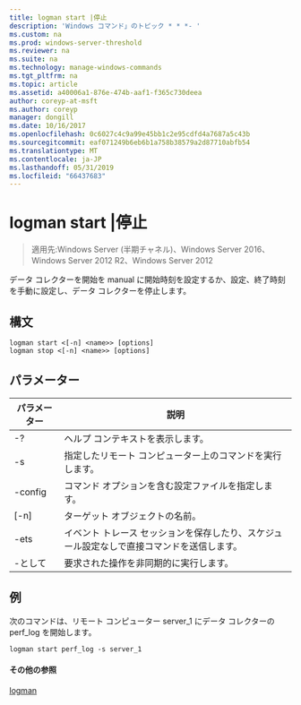 ```yaml
---
title: logman start |停止
description: 'Windows コマンド」のトピック * * *- '
ms.custom: na
ms.prod: windows-server-threshold
ms.reviewer: na
ms.suite: na
ms.technology: manage-windows-commands
ms.tgt_pltfrm: na
ms.topic: article
ms.assetid: a40006a1-876e-474b-aaf1-f365c730deea
author: coreyp-at-msft
ms.author: coreyp
manager: dongill
ms.date: 10/16/2017
ms.openlocfilehash: 0c6027c4c9a99e45bb1c2e95cdfd4a7687a5c43b
ms.sourcegitcommit: eaf071249b6eb6b1a758b38579a2d87710abfb54
ms.translationtype: MT
ms.contentlocale: ja-JP
ms.lasthandoff: 05/31/2019
ms.locfileid: "66437683"
---
```

# <a name="logman-start--stop"></a>logman start |停止

>適用先:Windows Server (半期チャネル)、Windows Server 2016、Windows Server 2012 R2、Windows Server 2012

データ コレクターを開始を manual に開始時刻を設定するか、設定、終了時刻を手動に設定し、データ コレクターを停止します。  

## <a name="syntax"></a>構文  
```  
logman start <[-n] <name>> [options]  
logman stop <[-n] <name>> [options]  
```  
## <a name="parameters"></a>パラメーター  

|     パラメーター      |                                 説明                                  |
|--------------------|------------------------------------------------------------------------------|
|         -?         |                       ヘルプ コンテキストを表示します。                       |
| -s <computer name> |            指定したリモート コンピューター上のコマンドを実行します。             |
|  -config <value>   |           コマンド オプションを含む設定ファイルを指定します。            |
|    [-n] <name>     |                          ターゲット オブジェクトの名前。                          |
|        -ets        | イベント トレース セッションを保存したり、スケジュール設定なしで直接コマンドを送信します。 |
|        -として         |               要求された操作を非同期的に実行します。                |

## <a name="BKMK_examples"></a>例  
次のコマンドは、リモート コンピューター server_1 にデータ コレクターの perf_log を開始します。  
```  
logman start perf_log -s server_1  
```  
#### <a name="additional-references"></a>その他の参照  
[logman](logman.md)  
